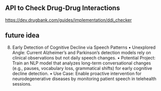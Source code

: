 ## API to Check Drug-Drug Interactions
https://dev.drugbank.com/guides/implementation/ddi_checker
## future idea
8. Early Detection of Cognitive Decline via Speech Patterns
	•	Unexplored Angle: Current Alzheimer’s and Parkinson’s detection models rely on clinical observations but not daily speech changes.
	•	Potential Project: Train an NLP model that analyzes long-term conversational changes (e.g., pauses, vocabulary loss, grammatical shifts) for early cognitive decline detection.
	•	Use Case: Enable proactive intervention for neurodegenerative diseases by monitoring patient speech in telehealth sessions.

